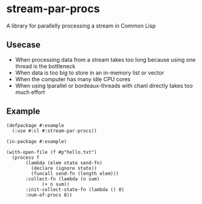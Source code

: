 # stream-par-procs

A library for parallelly processing a stream in Common Lisp

## Usecase

* When processing data from a stream takes too long because using one thread is the bottleneck
* When data is too big to store in an in-memory list or vector
* When the computer has many idle CPU cores
* When using lparallel or bordeaux-threads with chanl directly takes too much effort

## Example

```Lisp
(defpackage #:example
  (:use #:cl #:stream-par-procs))

(in-package #:example)

(with-open-file (f #p"hello.txt")
  (process f
	   (lambda (elem state send-fn)
	     (declare (ignore state))
	     (funcall send-fn (length elem)))
	   :collect-fn (lambda (n sum)
			 (+ n sum))
	   :init-collect-state-fn (lambda () 0)
	   :num-of-procs 8))
```

